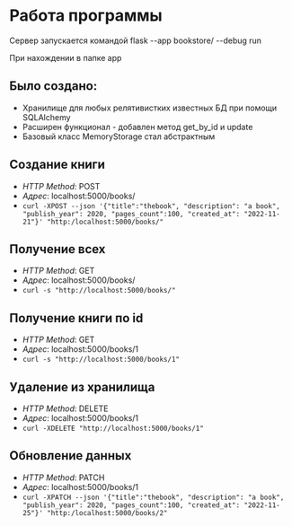 # Работа программы
Сервер запускается командой flask --app bookstore/ --debug run

При нахождении в папке app

## Было создано:

- Хранилище для любых релятивистких известных БД при помощи SQLAlchemy
- Расширен функционал - добавлен метод get_by_id и update
- Базовый класс MemoryStorage стал абстрактным

## Создание книги
- *HTTP Method*: POST
- *Адрес*: localhost:5000/books/
- `curl -XPOST --json '{"title":"thebook", "description": "a book", "publish_year": 2020, "pages_count":100, "created_at": "2022-11-21"}' "http:/localhost:5000/books/"`

## Получение всех
- *HTTP Method*: GET
- *Адрес*: localhost:5000/books/
- `curl -s "http://localhost:5000/books/"`

## Получение книги по id
- *HTTP Method*: GET
- *Адрес*: localhost:5000/books/1
- `curl -s "http://localhost:5000/books/1" `

## Удаление из хранилища
- *HTTP Method*: DELETE
- *Адрес*: localhost:5000/books/1
- `curl -XDELETE "http://localhost:5000/books/1"`

## Обновление данных
- *HTTP Method*: PATCH
- *Адрес*: localhost:5000/books/1
- `curl -XPATCH --json '{"title":"thebook", "description": "a book", "publish_year": 2020, "pages_count":100, "created_at": "2022-11-25"}' "http:/localhost:5000/books/2"`
